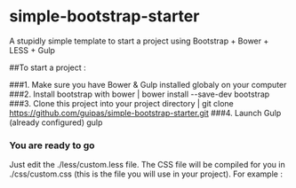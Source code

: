 # simple-bootstrap-starter
A stupidly simple template to start a project using Bootstrap + Bower + LESS + Gulp

##To start a project : 

###1. Make sure you have Bower & Gulp installed globaly on your computer
###2. Install bootstrap with bower
| bower install --save-dev bootstrap
###3. Clone this project into your project directory
| git clone https://github.com/guipas/simple-bootstrap-starter.git
###4. Launch Gulp (already configured)
  gulp
### You are ready to go
Just edit the ./less/custom.less file. The CSS file will be compiled for you in ./css/custom.css (this is the file you will use in your project). For example : 
  <link rel="stylesheet" href="./css/custom.css">
